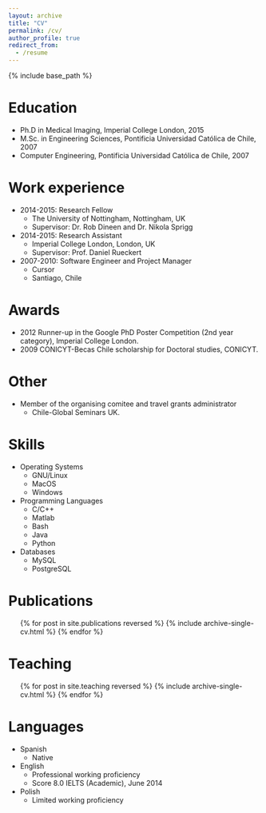 ```yaml
---
layout: archive
title: "CV"
permalink: /cv/
author_profile: true
redirect_from:
  - /resume
---
```


{% include base_path %}

Education
======
* Ph.D in Medical Imaging, Imperial College London, 2015
* M.Sc. in Engineering Sciences, Pontificia Universidad Cat&oacute;lica de Chile, 2007
* Computer Engineering, Pontificia Universidad Cat&oacute;lica de Chile, 2007

Work experience
======
* 2014-2015: Research Fellow
  * The University of Nottingham, Nottingham, UK
  * Supervisor: Dr. Rob Dineen and Dr. Nikola Sprigg
* 2014-2015: Research Assistant
  * Imperial College London, London, UK
  * Supervisor: Prof. Daniel Rueckert
* 2007-2010: Software Engineer and Project Manager
  * Cursor
  * Santiago, Chile
  
Awards
======
* 2012 Runner-up in the Google PhD Poster Competition (2nd year category), Imperial College London.
* 2009 CONICYT-Becas Chile scholarship for Doctoral studies, CONICYT.
  
Other
======
* Member of the organising comitee and travel grants administrator
  * Chile-Global Seminars UK.
  
Skills
======
* Operating Systems
  * GNU/Linux
  * MacOS
  * Windows
* Programming Languages
  * C/C++
  * Matlab
  * Bash
  * Java
  * Python
* Databases
  * MySQL
  * PostgreSQL
  
Publications
======
  <ul>{% for post in site.publications reversed %}
    {% include archive-single-cv.html %}
  {% endfor %}</ul>
  
  
Teaching
======
  <ul>{% for post in site.teaching reversed %}
    {% include archive-single-cv.html %}
  {% endfor %}</ul>

Languages
======
* Spanish
  * Native
* English
  * Professional working proficiency
  * Score 8.0 IELTS (Academic), June 2014
* Polish
  * Limited working proficiency
